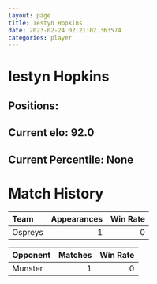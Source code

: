 ```yaml
---  
layout: page  
title: Iestyn Hopkins  
date: 2023-02-24 02:21:02.363574  
categories: player  
---
```

# Iestyn Hopkins

## Positions: 

## Current elo: 92.0

## Current Percentile: None

# Match History


| Team    |   Appearances |   Win Rate |
|:--------|--------------:|-----------:|
| Ospreys |             1 |          0 |

| Opponent   |   Matches |   Win Rate |
|:-----------|----------:|-----------:|
| Munster    |         1 |          0 |